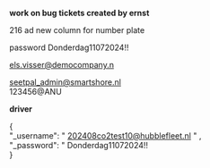 
**work on bug tickets created by ernst**

216
ad new column for number plate


password Donderdag11072024!!

els.visser@democompany.n





seetpal_admin@smartshore.nl  
123456@ANU

**driver**

{  
"_username": " 202408co2test10@hubblefleet.nl " ,  
	"_password": " Donderdag11072024!!    
}
